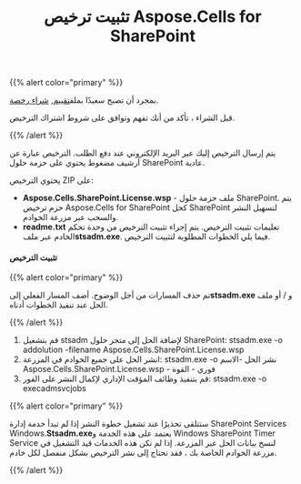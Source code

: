 ﻿---
title: تثبيت ترخيص Aspose.Cells for SharePoint
type: docs
weight: 10
url: /ar/sharepoint/installing-aspose-cells-for-sharepoint-license/
---
{{% alert color="primary" %}}

 بمجرد أن تصبح سعيدًا بملف[تقييم](/cells/ar/sharepoint/evaluate-aspose-cells/), [شراء رخصة](https://purchase.aspose.com/buy).

قبل الشراء ، تأكد من أنك تفهم وتوافق على شروط اشتراك الترخيص.

{{% /alert %}}

يتم إرسال الترخيص إليك عبر البريد الإلكتروني عند دفع الطلب. الترخيص عبارة عن أرشيف مضغوط يحتوي على حزمة حلول SharePoint عادية.

يحتوي الترخيص ZIP على:

- **Aspose.Cells.SharePoint.License.wsp** - ملف حزمة حلول SharePoint. يتم حزم ترخيص Aspose.Cells for SharePoint كحل SharePoint لتسهيل النشر والسحب عبر مزرعة الخوادم.
- **readme.txt** تعليمات تثبيت الترخيص. يتم إجراء تثبيت الترخيص من وحدة تحكم الخادم عبر ملف**stsadm.exe**. فيما يلي الخطوات المطلوبة لتثبيت الترخيص.

#### **تثبيت الترخيص**

{{% alert color="primary" %}}

 تم حذف المسارات من أجل الوضوح. أضف المسار الفعلي إلى**stsadm.exe** و / أو ملف الحل عند تنفيذ الخطوات أدناه.

{{% /alert %}}

1. قم بتشغيل stsadm لإضافة الحل إلى متجر حلول SharePoint:
 stsadm.exe -o addolution -filename Aspose.Cells.SharePoint.License.wsp
1. انشر الحل على جميع الخوادم في المزرعة:
 stsadm.exe -o نشر الحل -الاسم Aspose.Cells.SharePoint.License.wsp - فوري - القوة
1. قم بتنفيذ وظائف المؤقت الإداري لإكمال النشر على الفور:
 stsadm.exe -o execadmsvcjobs

{{% alert color="primary" %}}

 ستتلقى تحذيرًا عند تشغيل خطوة النشر إذا لم تبدأ خدمة إدارة SharePoint Services Windows.**Stsadm.exe**يعتمد على هذه الخدمة و Windows SharePoint Timer Service لنسخ بيانات الحل عبر المزرعة. إذا لم تكن هذه الخدمات قيد التشغيل في مزرعة الخوادم الخاصة بك ، فقد تحتاج إلى نشر الترخيص بشكل منفصل لكل خادم.

{{% /alert %}}
